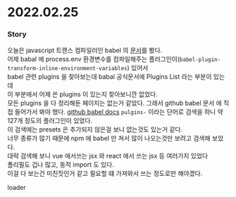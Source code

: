# 2022.02.25

### Story 
오늘은 javascript 트랜스 컴파일러인 babel 의 [문서](https://babeljs.io/docs/en/)를 봤다.     
어제 babal 에 process.env 환경변수를 컴파일해주는 플러그인이(`babel-plugin-transform-inline-environment-variables`) 있어서      
babel 관련 plugins 을 찾아보는데 babal 공식문서에 Plugins List 라는 부분이 있는데     
이 부분에서 어제 쓴 plugins 이 있는지 찾아보니깐 없었다.   
모든 plugins 을 다 정리해둔 페이지는 없는거 같았다. 
그래서 github babel 문서 에 직접 들어가서 봐야 했다. [github babel docs](https://github.com/babel/website/tree/main/docs)
`pulgins-` 이라는 단어로 검색을 하니 약 127개 정도의 플러그인이 있었다.    
이 검색에는 presets 은 추가되지 않은걸 보니 없는것도 있는거 같다.         
너무 종류가 많기 때문에 npm 에 babel 만 쳐서 많이 나오는것만 보려고 검색해 보았다.    
대략 검색해 보니 vue 에서쓰는 jsx 와 react 에서 쓰는 jsx 등 여러가지 있었다     
폴리필도 겁나 많고, 동적 import 도 있다.     
이걸 다 보는건 미친짓인거 같고 필요할 떄 가져와서 쓰는 정도로만 해야겠다.    

loader 